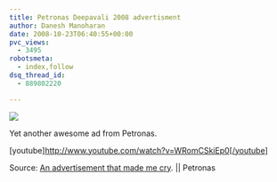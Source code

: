 ```yaml
---
title: Petronas Deepavali 2008 advertisment
author: Danesh Manoharan
date: 2008-10-23T06:40:55+00:00
pvc_views:
  - 3495
robotsmeta:
  - index,follow
dsq_thread_id:
  - 889802220

---
```

![](http://farm4.static.flickr.com/3071/2965699959_1e89e0071c.jpg)

Yet another awesome ad from Petronas.

[youtube]http://www.youtube.com/watch?v=WRomCSkiEp0[/youtube]

Source: [An advertisement that made me cry][2]. || Petronas

 [1]: http://www.flickr.com/photos/dannyportal/2965699959/ "Petronas_Greetings_deepavali_08 by Danesh Manoharan, on Flickr"
 [2]: http://drsaravananr.blogspot.com/2008/10/advertisement-that-made-me-cry.html
